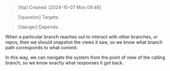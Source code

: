 
>[!tip] Created: [2024-10-07 Mon 09:46]

>[!question] Targets: 

>[!danger] Depends: 

When a particular branch reaches out to interact with other branches, or repos, then we should snapshot the views it saw, so we know what branch path corresponds to what commit.

In this way, we can navigate the system from the point of view of the calling branch, so we know exactly what responses it got back.